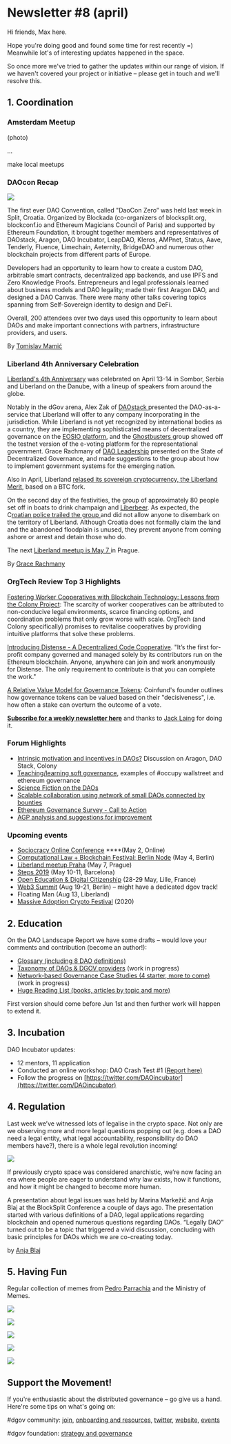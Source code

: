 # Newsletter \#8 \(april\)

Hi friends, Max here.

Hope you're doing good and found some time for rest recently =\) Meanwhile lot's of interesting updates happened in the space. 

So once more we've tried to gather the updates within our range of vision. If we haven't covered your project or initiative – please get in touch and we'll resolve this.

## 1. Coordination

### Amsterdam Meetup

\(photo\)

...

make local meetups

### DAOcon Recap

![](../.gitbook/assets/image%20%2841%29.png)

The first ever DAO Convention, called "DaoCon Zero” was held last week in Split, Croatia. Organized by Blockada \(co-organizers of blocksplit.org, blockconf.io and Ethereum Magicians Council of Paris\) and supported by Ethereum Foundation, it brought together members and representatives of DAOstack, Aragon, DAO Incubator, LeapDAO, Kleros, AMPnet, Status, Aave, Tenderly, Fluence, Limechain, Aeternity, BridgeDAO and numerous other blockchain projects from different parts of Europe.

Developers had an opportunity to learn how to create a custom DAO, arbitrable smart contracts, decentralized app backends, and use IPFS and Zero Knowledge Proofs. Entrepreneurs and legal professionals learned about business models and DAO legality; made their first Aragon DAO, and designed a DAO Canvas. There were many other talks covering topics spanning from Self-Sovereign identity to design and DeFi.

Overall, 200 attendees over two days used this opportunity to learn about DAOs and make important connections with partners, infrastructure providers, and users.

By [Tomislav Mamić](https://twitter.com/tomislavmamic)

### Liberland 4th Anniversary Celebration

[Liberland's 4th Anniversary](https://docs.google.com/document/d/1ee1UcdyjxQn4SsLC_LYTOc5eo6DzjzwZuChoBg5jEGs/edit) was celebrated on April 13-14 in Sombor, Serbia and Liberland on the Danube, with a lineup of speakers from around the globe.   
  
Notably in the dGov arena, Alex Zak of [DAOstack ](https://daostack.io/)presented the DAO-as-a-service that Liberland will offer to any company incorporating in the jurisdiction.  While Liberland is not yet recognized by international bodies as a country, they are implementing sophisticated means of decentralized governance on the [EOSIO platform](https://cryptodaily.co.uk/2019/04/liberland-initiates-decentralized-autonomous-government-with-eosio), and the [Ghostbusters ](https://github.com/HKEOS/Ghostbusters-Testnet)group showed off the testnet version of the e-voting platform for the representational government. Grace Rachmany of [DAO Leadership](http://www.daoleadership.com/) presented on the State of Decentralized Governance, and made suggestions to the group about how to implement government systems for the emerging nation. 

Also in April, Liberland [relased its sovereign cryptocurrency, the Liberland Merit,](https://news.bitcoin.com/liberlands-merit-token-built-on-bitcoin-cash-captures-a-1m-market-cap/) based on a BTC fork. 

On the second day of the festivities, the group of approximately 80 people set off in boats to drink champaign and [Liberbeer](https://www.liberbeer.ll.land/en/about/). As expected, the C[roatian police trailed the group ](https://www.youtube.com/watch?v=knJB7S2_BHw&feature=youtu.be)and did not allow anyone to disembark on the territory of Liberland. Although Croatia does not formally claim the land and the abandoned floodplain is unused, they prevent anyone from coming ashore or arrest and detain those who do. 

The next [Liberland meetup is May 7 ](https://www.facebook.com/events/309070439740228/)in Prague. 

By [Grace Rachmany ](https://twitter.com/RebeccaRachmany)

### OrgTech Review Top 3 **Highlights**

[Fostering Worker Cooperatives with Blockchain Technology: Lessons from the Colony Project](https://papers.ssrn.com/sol3/papers.cfm?abstract_id=3356774): The scarcity of worker cooperatives can be attributed to non-conducive legal environments, scarce financing options, and coordination problems that only grow worse with scale. OrgTech \(and Colony specifically\) promises to revitalise cooperatives by providing intuitive platforms that solve these problems. 

[Introducing Distense - A Decentralized Code Cooperative](https://medium.com/@distenseorg/introducing-distense-a-decentralized-code-cooperative-260cf6211aef). "It’s the first for-profit company governed and managed solely by its contributors run on the Ethereum blockchain. Anyone, anywhere can join and work anonymously for Distense. The only requirement to contribute is that you can complete the work." 

[A Relative Value Model for Governance Tokens](https://github.com/coinfund/governance-model): Coinfund's founder outlines how governance tokens can be valued based on their "decisiveness", i.e. how often a stake can overturn the outcome of a vote. 

[**Subscribe for a weekly newsletter here**](https://orgtech.substack.com/) and thanks to [Jack Laing](https://twitter.com/JackALaing) for doing it.

### Forum Highlights

* [Intrinsic motivation and incentives in DAOs?](https://forum.dgov.foundation/t/is-funds-distribution-the-main-dao-use-case/39) Discussion on Aragon, DAO Stack, Colony
* [Teaching/learning soft governance](https://forum.dgov.foundation/t/teaching-learning-soft-governance/40), examples of \#occupy wallstreet and ethereum governance
* [Science Fiction on the DAOs ](https://forum.dgov.foundation/t/science-fiction-on-the-daos/41)
* [Scalable collaboration using network of small DAOs connected by bounties](https://daotalk.org/t/scalable-collaboration-using-network-of-small-daos-connected-by-bounties/497)
* [Ethereum Governance Survey - Call to Action](https://ethereum-magicians.org/t/ethereum-governance-survey-call-to-action/3137)
* [AGP analysis and suggestions for improvement](https://forum.aragon.org/t/agp-analysis-and-suggestions-for-improvement/854)

### Upcoming events

* [Sociocracy Online Conference](https://conference.sociocracyforall.org/) ****\(May 2, Online\)
* [Computational Law + Blockchain Festival: Berlin Node](https://www.eventbrite.com/e/computational-law-blockchain-festival-berlin-node-tickets-60922170853) \(May 4, Berlin\)
* [Liberland meetup Praha](https://www.facebook.com/events/309070439740228/) \(May 7, Prague\)
* [Steps 2019](https://www.blockchainforscience.com/2019/01/31/steps_barcelona/) \(May 10-11, Barcelona\)
* [Open Education & Digital Citizenship](https://blockchaineducationfrance.fr/) \(28-29 May, Lille, France\)
* [Web3 Summit](https://web3summit.com/) \(Aug 19-21, Berlin\) – might have a dedicated dgov track!
* Floating Man \(Aug 13, Liberland\)
* [Massive Adoption Crypto Festival](https://www.massiveadoption.com/) \(2020\)

## 2. Education

On the DAO Landscape Report we have some drafts – would love your comments and contribution \(become an author!\):

* [Glossary \(including 8 DAO definitions\)](https://dao-landscape.gitbook.io/project/preliminary-research/glossary)
* [Taxonomy of DAOs & DGOV providers](https://dao-landscape.gitbook.io/project/preliminary-research/taxonomy) \(work in progress\)
* [Network-based Governance Case Studies \(4 starter, more to come\)](https://dao-landscape.gitbook.io/project/preliminary-research/layer-1-network-based-governance-case-studies) \(work in progress\)
* [Huge Reading List \(books, articles by topic and more\)](https://dao-landscape.gitbook.io/project/preliminary-research/reading-list)

First version should come before Jun 1st and then further work will happen to extend it.

## 3. Incubation

DAO Incubator updates:

* 12 mentors, 11 application
* Conducted an online workshop: DAO Crash Test \#1 \([Report here\)](https://forum.dgov.foundation/t/dao-crash-test-1-report/45)
* Follow the progress on [https://twitter.com/DAOincubator](https://twitter.com/DAOincubator)

## 4. Regulation

Last week we’ve witnessed lots of legalise in the crypto space. Not only are we observing more and more legal questions popping out \(e.g. does a DAO need a legal entity, what legal accountability, responsibility do DAO members have?\), there is a whole legal revolution incoming!  


![](https://lh6.googleusercontent.com/EYckAAJcbx3Wy7HRSgGeqvlZHkerU0r7l0aRfamGqjIU9nRr0o-F8aPH6vJhHfPa8unlQHgI-e1C-pbAxuEeI0TPta6P4-y4Ms9BmEFMf1NV_i-4NvAMC3tYhuUn8gYsGXbpPApR)

If previously crypto space was considered anarchistic, we’re now facing an era where people are eager to understand why law exists, how it functions, and how it might be changed to become more human.  


A presentation about legal issues was held by Marina Markežič and Anja Blaj at the BlockSplit Conference a couple of days ago. The presentation started with various definitions of a DAO, legal applications regarding blockchain and opened numerous questions regarding DAOs. “Legally DAO” turned out to be a topic that triggered a vivid discussion, concluding with basic principles for DAOs which we are co-creating today.

by [Anja Blaj](https://twitter.com/AnjaBlaj)

## 5. Having Fun

Regular collection of memes from [Pedro Parrachia](https://twitter.com/parrachia) and the Ministry of Memes.

![](../.gitbook/assets/image%20%2823%29.png)

![](../.gitbook/assets/image%20%2824%29.png)

![](../.gitbook/assets/image%20%2817%29.png)

![](../.gitbook/assets/image%20%2820%29.png)

![](../.gitbook/assets/image%20%288%29.png)

## Support the Movement!   <a id="DgovCompilation#3October2018-Events"></a>

If you're enthusiastic about the distributed governance – go give us a hand. Here're some tips on what's going on:

\#dgov community: [join](https://dgov.foundation/#join), [onboarding and resources](../), [twitter](https://twitter.com/dgovearth), [website](http://dgov.foundation), [events](../dgov-industry-landscape.md)

\#dgov foundation: [strategy and governance](../foundation/roles/)

